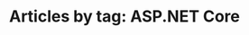 ---
layout: blog_by_tag
title: 'Articles by tag: ASP.NET Core'
tag: aspnetcore
permalink: /blog/tag/aspnetcore/
---